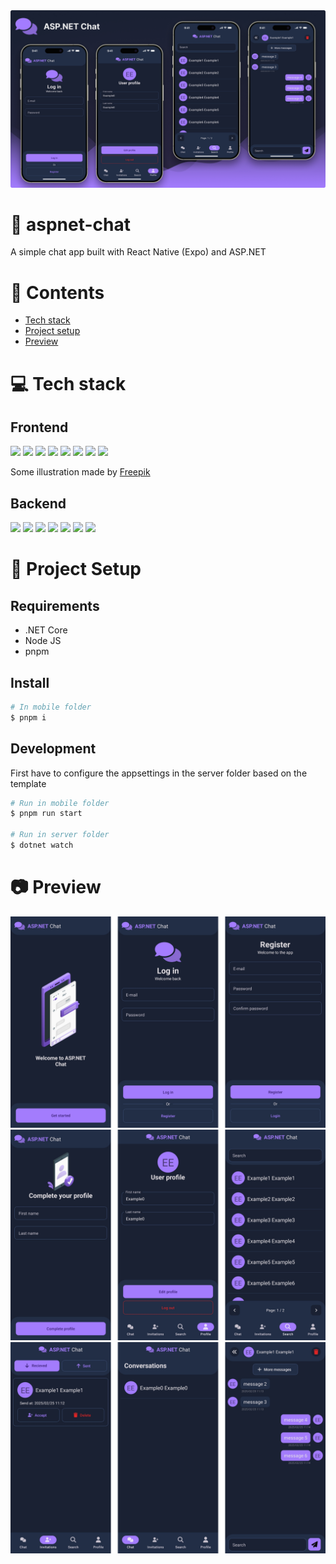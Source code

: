<img src="https://raw.githubusercontent.com/devlotfi/aspnet-chat/main/github-assets/github-banner.png">

# 📜 aspnet-chat

A simple chat app built with React Native (Expo) and ASP.NET

# 📌 Contents

- [Tech stack](#-tech-stack)
- [Project setup](#-project-setup)
- [Preview](#-preview)

# 💻 Tech stack

## Frontend

<p float="left">
  <img height="50px" src="https://devlotfi.github.io/stack-icons/icons/ts.svg">
  <img height="50px" src="https://devlotfi.github.io/stack-icons/icons/reactnative.svg">
  <img height="50px" src="https://devlotfi.github.io/stack-icons/icons/expo.svg">
  <img height="50px" src="https://devlotfi.github.io/stack-icons/icons/fontawesome.svg">
  <img height="50px" src="https://devlotfi.github.io/stack-icons/icons/formik.svg">
  <img height="50px" src="https://devlotfi.github.io/stack-icons/icons/react-native-paper.svg">
  <img height="50px" src="https://devlotfi.github.io/stack-icons/icons/reactnavigation.svg">
  <img height="50px" src="https://devlotfi.github.io/stack-icons/icons/tanstack-query.svg">
</p>

Some illustration made by [Freepik](https://www.freepik.com/)

## Backend

<p float="left">
  <img height="50px" src="https://devlotfi.github.io/stack-icons/icons/cs.svg">
  <img height="50px" src="https://devlotfi.github.io/stack-icons/icons/asp-dotnet-core.svg">
  <img height="50px" src="https://devlotfi.github.io/stack-icons/icons/asp-dotnet-identity.svg">
  <img height="50px" src="https://devlotfi.github.io/stack-icons/icons/ef-core.svg">
  <img height="50px" src="https://devlotfi.github.io/stack-icons/icons/signalr.svg">
  <img height="50px" src="https://devlotfi.github.io/stack-icons/icons/postgres.svg">
  <img height="50px" src="https://devlotfi.github.io/stack-icons/icons/redis.svg">
</p>

# 📂 Project Setup

## Requirements

- .NET Core
- Node JS
- pnpm

## Install

```bash
# In mobile folder
$ pnpm i
```

## Development

First have to configure the appsettings in the server folder based on the template

```bash
# Run in mobile folder
$ pnpm run start

# Run in server folder
$ dotnet watch
```

# 📷 Preview

<img src="https://raw.githubusercontent.com/devlotfi/aspnet-chat/main/github-assets/preview/preview-1.png">
<img src="https://raw.githubusercontent.com/devlotfi/aspnet-chat/main/github-assets/preview/preview-2.png">
<img src="https://raw.githubusercontent.com/devlotfi/aspnet-chat/main/github-assets/preview/preview-3.png">

